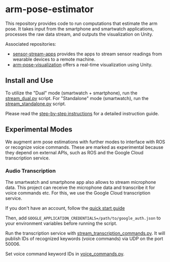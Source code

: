 # arm-pose-estimator

This repository provides code to run computations that estimate the arm pose. It takes input from the smartphone and
smartwatch applications, processes the raw data stream, and outputs the visualization on Unity.

Associated repositories:

* [sensor-stream-apps](https://github.com/wearable-motion-capture/sensor-stream-apps) provides the apps to stream sensor
  readings from wearable devices to a remote machine.
* [arm-pose-visualization](https://github.com/wearable-motion-capture/arm-pose-visualization) offers a real-time
  visualization using Unity.

## Install and Use

To utilize the "Dual" mode (smartwatch + smartphone), run
the [stream_dual.py](https://github.com/wearable-motion-capture/arm-pose-estimation/blob/main/stream_dual.py) script.
For "Standalone" mode (smartwatch), run
the [stream_standalone.py](https://github.com/wearable-motion-capture/arm-pose-estimation/blob/main/stream_standalone.py)
script.

Please read
the [step-by-step instructions](https://docs.google.com/document/d/1ayMBF9kDCB9rlcrqR0sPumJhIVJgOF-SENTdoE4a6DI/edit?usp=sharing)
for a detailed instruction guide.

## Experimental Modes

We augment arm pose estimations with further modes to interface with ROS or recognize voice commands. These are marked as experimental because they depend on external APIs, such as ROS and the Google Cloud transcription service.

### Audio Transcription

The smartwatch and smartphone app also allows to stream microphone data. This project can receive the microphone data
and transcribe it for voice commands etc.
For this, we use the Google Cloud transcription service.

If you don't have an account, follow
the [quick start guide](https://cloud.google.com/speech-to-text/docs/before-you-begin?hl=en#setting_up_your_google_cloud_platform_project)

Then, add `GOOGLE_APPLICATION_CREDENTIALS=/path/to/google_auth.json` to your environment variables before running the script.

Run the transcription service with [stream_transcription_commands.py](https://github.com/wearable-motion-capture/arm-pose-estimation/blob/main/experimental_modes/stream_transcription_commands.py). It will publish IDs of recognized keywords (voice commands) via UDP on the port 50006.

Set voice command keyword IDs in [voice_commands.py](https://github.com/wearable-motion-capture/arm-pose-estimation/blob/main/utility/voice_commands.py).